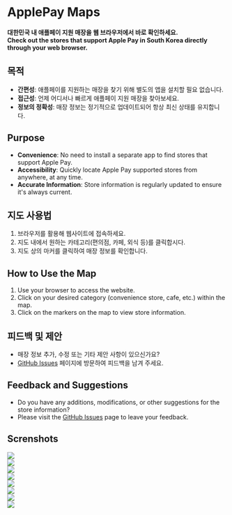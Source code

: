 # ApplePay Maps
**대한민국 내 애플페이 지원 매장을 웹 브라우저에서 바로 확인하세요.**<br/>
**Check out the stores that support Apple Pay in South Korea directly through your web browser.**

## 목적
- **간편성**: 애플페이를 지원하는 매장을 찾기 위해 별도의 앱을 설치할 필요 없습니다. 
- **접근성**: 언제 어디서나 빠르게 애플페이 지원 매장을 찾아보세요. 
- **정보의 정확성**: 매장 정보는 정기적으로 업데이트되어 항상 최신 상태를 유지합니다.<br/>

## Purpose
- **Convenience**: No need to install a separate app to find stores that support Apple Pay.
- **Accessibility**: Quickly locate Apple Pay supported stores from anywhere, at any time.
- **Accurate Information**: Store information is regularly updated to ensure it's always current.
  
## 지도 사용법
1. 브라우저를 활용해 웹사이트에 접속하세요.
2. 지도 내에서 원하는 카테고리(편의점, 카페, 외식 등)를 클릭합시다.
3. 지도 상의 마커를 클릭하여 매장 정보를 확인합니다.<br/>

## How to Use the Map
1. Use your browser to access the website.
2. Click on your desired category (convenience store, cafe, etc.) within the map.
3. Click on the markers on the map to view store information.

## 피드백 및 제안
- 매장 정보 추가, 수정 또는 기타 제안 사항이 있으신가요?
- [GitHub Issues](https://github.com/diligencefrozen/applepay-southkorea-map/issues) 페이지에 방문하여 피드백을 남겨 주세요.<br/>

## Feedback and Suggestions
- Do you have any additions, modifications, or other suggestions for the store information?
- Please visit the [GitHub Issues](https://github.com/diligencefrozen/applepay-southkorea-map/issues) page to leave your feedback.

## Screnshots
<img src="https://github.com/diligencefrozen/discordbot-main/blob/main/ss/BSM_02.png?raw=true">
<br/>

<img src="https://github.com/diligencefrozen/discordbot-main/blob/main/ss/BSM_02.png?raw=true">
<br/>

<img src="https://github.com/diligencefrozen/discordbot-main/blob/main/ss/BSM_02.png?raw=true">
<br/>

<img src="https://github.com/diligencefrozen/discordbot-main/blob/main/ss/BSM_02.png?raw=true">
<br/>

<img src="https://github.com/diligencefrozen/discordbot-main/blob/main/ss/BSM_02.png?raw=true">
<br/>

<img src="https://github.com/diligencefrozen/discordbot-main/blob/main/ss/BSM_02.png?raw=true">
<br/>

<img src="https://github.com/diligencefrozen/discordbot-main/blob/main/ss/BSM_02.png?raw=true">
<br/>

<img src="https://github.com/diligencefrozen/discordbot-main/blob/main/ss/BSM_02.png?raw=true">
<br/>
